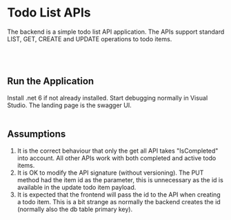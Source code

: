 # Todo List APIs

The backend is a simple todo list API application. The APIs support standard LIST, GET, CREATE and UPDATE operations to todo items.

<br/><br/>

## Run the Application

Install .net 6 if not already installed.
Start debugging normally in Visual Studio. The landing page is the swagger UI.
<br/><br/>

## Assumptions

1. It is the correct behaviour that only the get all API takes "IsCompleted" into account. All other APIs work with both completed and active todo items.
2. It is OK to modify the API signature (without versioning). The PUT method had the item id as the parameter, this is unnecessary as the id is available in the update todo item payload.
3. It is expected that the frontend will pass the id to the API when creating a todo item. This is a bit strange as normally the backend creates the id (normally also the db table primary key).
